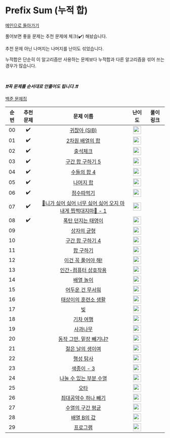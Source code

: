 # Prefix Sum (누적 합)

[메인으로 돌아가기](https://github.com/tony9402/baekjoon)

풀어보면 좋을 문제는 추천 문제에 체크(:heavy_check_mark:) 해놨습니다.

추천 문제 아닌 나머지는 나머지를 난이도 섞었습니다.

누적합은 단순히 이 알고리즘만 사용하는 문제보다 누적합과 다른 알고리즘을 섞어 쓰는 경우가 많습니다.

<br>

***❗️❗️꼭 문제를 순서대로 안풀어도 됩니다.❗️❗️***

[백준 문제집](https://www.acmicpc.net/workbook/view/7274)

|          순번          |        추천 문제         |        문제 이름         |         난이도          |        풀이 링크         |
| :-----: | :-----: | :-----: | :-----: | :-----: |
| 00 |  :heavy_check_mark:  | <a href="http://boj.kr/14929" target="_blank">귀찮아 (SIB)</a> | <img height="25px" width="25px=" src="https://static.solved.ac/tier_small/4.svg"/> |                      |
| 01 |  :heavy_check_mark:  | <a href="http://boj.kr/2167" target="_blank">2차원 배열의 합</a> | <img height="25px" width="25px=" src="https://static.solved.ac/tier_small/5.svg"/> |                      |
| 02 |  :heavy_check_mark:  | <a href="http://boj.kr/20438" target="_blank">출석체크</a> | <img height="25px" width="25px=" src="https://static.solved.ac/tier_small/9.svg"/> |                      |
| 03 |  :heavy_check_mark:  | <a href="http://boj.kr/11660" target="_blank">구간 합 구하기 5</a> | <img height="25px" width="25px=" src="https://static.solved.ac/tier_small/10.svg"/> |                      |
| 04 |  :heavy_check_mark:  | <a href="http://boj.kr/2015" target="_blank">수들의 합 4</a> | <img height="25px" width="25px=" src="https://static.solved.ac/tier_small/11.svg"/> |                      |
| 05 |  :heavy_check_mark:  | <a href="http://boj.kr/10986" target="_blank">나머지 합</a> | <img height="25px" width="25px=" src="https://static.solved.ac/tier_small/12.svg"/> |                      |
| 06 |  :heavy_check_mark:  | <a href="http://boj.kr/1749" target="_blank">점수따먹기</a> | <img height="25px" width="25px=" src="https://static.solved.ac/tier_small/12.svg"/> |                      |
| 07 |  :heavy_check_mark:  | <a href="http://boj.kr/20440" target="_blank">🎵니가 싫어 싫어 너무 싫어 싫어 오지 마 내게 찝쩍대지마🎵 - 1</a> | <img height="25px" width="25px=" src="https://static.solved.ac/tier_small/12.svg"/> |                      |
| 08 |  :heavy_check_mark:  | <a href="http://boj.kr/20543" target="_blank">폭탄 던지는 태영이</a> | <img height="25px" width="25px=" src="https://static.solved.ac/tier_small/14.svg"/> |                      |
| 09 |                      | <a href="http://boj.kr/20116" target="_blank">상자의 균형</a> | <img height="25px" width="25px=" src="https://static.solved.ac/tier_small/7.svg"/> |                      |
| 10 |                      | <a href="http://boj.kr/11659" target="_blank">구간 합 구하기 4</a> | <img height="25px" width="25px=" src="https://static.solved.ac/tier_small/8.svg"/> |                      |
| 11 |                      | <a href="http://boj.kr/11441" target="_blank">합 구하기</a> | <img height="25px" width="25px=" src="https://static.solved.ac/tier_small/8.svg"/> |                      |
| 12 |                      | <a href="http://boj.kr/17390" target="_blank">이건 꼭 풀어야 해!</a> | <img height="25px" width="25px=" src="https://static.solved.ac/tier_small/8.svg"/> |                      |
| 13 |                      | <a href="http://boj.kr/16139" target="_blank">인간-컴퓨터 상호작용</a> | <img height="25px" width="25px=" src="https://static.solved.ac/tier_small/8.svg"/> |                      |
| 14 |                      | <a href="http://boj.kr/17123" target="_blank">배열 놀이</a> | <img height="25px" width="25px=" src="https://static.solved.ac/tier_small/9.svg"/> |                      |
| 15 |                      | <a href="http://boj.kr/16507" target="_blank">어두운 건 무서워</a> | <img height="25px" width="25px=" src="https://static.solved.ac/tier_small/10.svg"/> |                      |
| 16 |                      | <a href="http://boj.kr/19951" target="_blank">태상이의 훈련소 생활</a> | <img height="25px" width="25px=" src="https://static.solved.ac/tier_small/10.svg"/> |                      |
| 17 |                      | <a href="http://boj.kr/10427" target="_blank">빚</a> | <img height="25px" width="25px=" src="https://static.solved.ac/tier_small/10.svg"/> |                      |
| 18 |                      | <a href="http://boj.kr/10713" target="_blank">기차 여행</a> | <img height="25px" width="25px=" src="https://static.solved.ac/tier_small/11.svg"/> |                      |
| 19 |                      | <a href="http://boj.kr/20002" target="_blank">사과나무</a> | <img height="25px" width="25px=" src="https://static.solved.ac/tier_small/11.svg"/> |                      |
| 20 |                      | <a href="http://boj.kr/20159" target="_blank">동작 그만. 밑장 빼기냐?</a> | <img height="25px" width="25px=" src="https://static.solved.ac/tier_small/11.svg"/> |                      |
| 21 |                      | <a href="http://boj.kr/18866" target="_blank">젊은 날의 생이여</a> | <img height="25px" width="25px=" src="https://static.solved.ac/tier_small/11.svg"/> |                      |
| 22 |                      | <a href="http://boj.kr/5549" target="_blank">행성 탐사</a> | <img height="25px" width="25px=" src="https://static.solved.ac/tier_small/12.svg"/> |                      |
| 23 |                      | <a href="http://boj.kr/2571" target="_blank">색종이 - 3</a> | <img height="25px" width="25px=" src="https://static.solved.ac/tier_small/12.svg"/> |                      |
| 24 |                      | <a href="http://boj.kr/3673" target="_blank">나눌 수 있는 부분 수열</a> | <img height="25px" width="25px=" src="https://static.solved.ac/tier_small/13.svg"/> |                      |
| 25 |                      | <a href="http://boj.kr/5875" target="_blank">오타</a> | <img height="25px" width="25px=" src="https://static.solved.ac/tier_small/13.svg"/> |                      |
| 26 |                      | <a href="http://boj.kr/14476" target="_blank">최대공약수 하나 빼기</a> | <img height="25px" width="25px=" src="https://static.solved.ac/tier_small/14.svg"/> |                      |
| 27 |                      | <a href="http://boj.kr/19566" target="_blank">수열의 구간 평균</a> | <img height="25px" width="25px=" src="https://static.solved.ac/tier_small/14.svg"/> |                      |
| 28 |                      | <a href="http://boj.kr/16971" target="_blank">배열 B의 값</a> | <img height="25px" width="25px=" src="https://static.solved.ac/tier_small/14.svg"/> |                      |
| 29 |                      | <a href="http://boj.kr/2900" target="_blank">프로그램</a> | <img height="25px" width="25px=" src="https://static.solved.ac/tier_small/14.svg"/> |                      |
